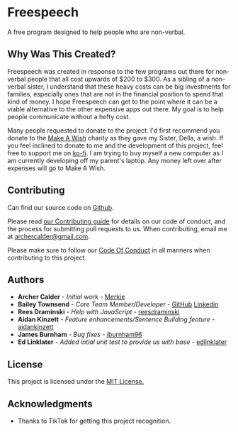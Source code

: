 # Freespeech

A free program designed to help people who are non-verbal.

## Why Was This Created?

Freespeech was created in response to the few programs out there for non-verbal people that all cost upwards of $200 to $300. As a sibling of a non-verbal sister, I understand that these heavy costs can be big investments for families, especially ones that are not in the financial position to spend that kind of money. I hope Freespeech can get to the point where it can be a viable alternative to the other expensive apps out there. My goal is to help people communicate without a hefty cost.

Many people requested to donate to the project. I'd first recommend you donate to the [Make A Wish](https://secure2.wish.org/site/SPageServer?pagename=donate_now&chid=100-000) charity as they gave my Sister, Della, a wish. If you feel inclined to donate to me and the development of this project, feel free to support me on [ko-fi](https://ko-fi.com/merkie). I am trying to buy myself a new computer as I am currently developing off my parent's laptop. Any money left over after expenses will go to Make A Wish.

## Contributing

Can find our source code on [Github](https://github.com/Merkie/freespeech).

Please read [our Contributing guide](/.github/CONTRIBUTING.md) for details on our code of conduct, and the process for submitting pull requests to us. When contributing, email me at archercalder@gmail.com.

Please make sure to follow our [Code Of Conduct](/.github/CODE_OF_CONDUCT.md) in all manners when contributing to this project.


## Authors

* **Archer Calder** - *Initial work* - [Merkie](https://github.com/Merkie)
* **Bailey Townsend** - *Core Team Member/Developer* - [GitHub](https://github.com/fatfingers23) [Linkedin](https://www.linkedin.com/in/bailey-townsend-25b195105)
* **Rees Draminski** - *Help with JavaScript* - [reesdraminski](https://github.com/reesdraminski)
* **Aidan Kinzett** - *Feature enhancements/Sentence Building feature* - [aidankinzett](https://github.com/aidankinzett)
* **James Burnham** - *Bug fixes* - [jburnham96](https://github.com/jburnham96)
* **Ed Linklater** - *Added intial unit test to provide us with base* - [edlinklater](https://github.com/edlinklater)

## License

This project is licensed under the [MIT License.](LICENSE.md)

## Acknowledgments

* Thanks to TikTok for getting this project recognition.

